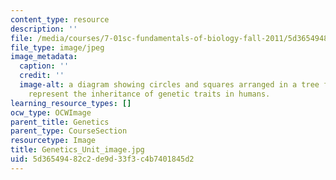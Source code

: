 ```yaml
---
content_type: resource
description: ''
file: /media/courses/7-01sc-fundamentals-of-biology-fall-2011/5d36549482c2de9d33f3c4b7401845d2_Genetics_Unit_image.jpg
file_type: image/jpeg
image_metadata:
  caption: ''
  credit: ''
  image-alt: a diagram showing circles and squares arranged in a tree formation to
    represent the inheritance of genetic traits in humans.
learning_resource_types: []
ocw_type: OCWImage
parent_title: Genetics
parent_type: CourseSection
resourcetype: Image
title: Genetics_Unit_image.jpg
uid: 5d365494-82c2-de9d-33f3-c4b7401845d2
---
```


